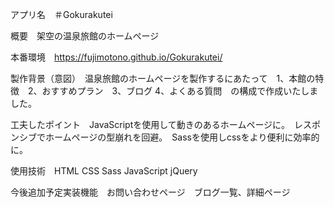 アプリ名　＃Gokurakutei

概要　架空の温泉旅館のホームページ

本番環境　https://fujimotono.github.io/Gokurakutei/

製作背景（意図）　温泉旅館のホームページを製作するにあたって　1、本館の特徴　2、おすすめプラン　3、ブログ 4、よくある質問　の構成で作成いたしました。

工夫したポイント　JavaScriptを使用して動きのあるホームページに。　レスポンシブでホームページの型崩れを回避。　Sassを使用しcssをより便利に効率的に。
 
使用技術　HTML CSS Sass JavaScript jQuery 

今後追加予定実装機能　お問い合わせページ　ブログ一覧、詳細ページ
 
 
 

  
  
  
　
